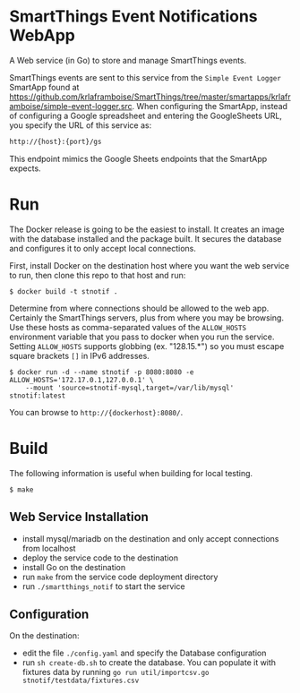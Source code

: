 # SmartThings Event Notifications WebApp
A Web service (in Go) to store and manage SmartThings events.

SmartThings events are sent to this service from the `Simple Event Logger` SmartApp found at https://github.com/krlaframboise/SmartThings/tree/master/smartapps/krlaframboise/simple-event-logger.src. When configuring the SmartApp, instead of configuring a Google spreadsheet and entering the GoogleSheets URL, you specify the URL of this service as:
```html
http://{host}:{port}/gs
```
This endpoint mimics the Google Sheets endpoints that the SmartApp expects.

# Run
The Docker release is going to be the easiest to install. It creates an image with the database installed and the package built. It secures the database and configures it to only accept local connections.

First, install Docker on the destination host where you want the web service to run, then clone this repo to that host and run:
```text
$ docker build -t stnotif .
```

Determine from where connections should be allowed to the web app. Certainly the SmartThings servers, 
plus from where you may be browsing. Use these hosts as comma-separated values of the `ALLOW_HOSTS` environment variable 
that you pass to docker when you run the service. 
Setting `ALLOW_HOSTS` supports globbing (ex. "128.15.*") so you must escape square brackets `[]` in IPv6 addresses.
```text
$ docker run -d --name stnotif -p 8080:8080 -e ALLOW_HOSTS='172.17.0.1,127.0.0.1' \
    --mount 'source=stnotif-mysql,target=/var/lib/mysql' stnotif:latest
```

You can browse to `http://{dockerhost}:8080/`.

# Build
The following information is useful when building for local testing.
```text
$ make
```

## Web Service Installation
* install mysql/mariadb on the destination and only accept connections from localhost
* deploy the service code to the destination
* install Go on the destination
* run `make` from the service code deployment directory
* run `./smartthings_notif` to start the service

## Configuration
On the destination:
* edit the file `./config.yaml` and specify the Database configuration
* run `sh create-db.sh` to create the database. You can populate it with fixtures data by running `go run util/importcsv.go stnotif/testdata/fixtures.csv`
